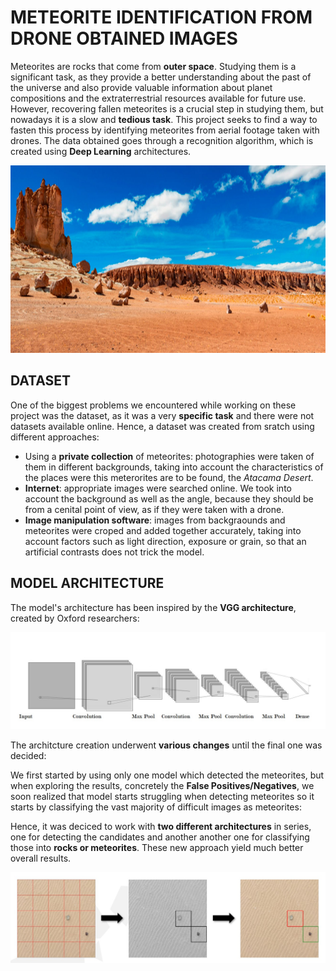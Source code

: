 # METEORITE IDENTIFICATION FROM DRONE OBTAINED IMAGES

  
Meteorites are rocks that come from **outer space**. Studying them is a significant task, as they provide a better understanding about the past of the universe and also provide valuable information about planet compositions and the extraterrestrial resources available for future use. However, recovering fallen meteorites is a crucial step in studying them, but nowadays it is a slow and **tedious task**. This project seeks to find a way to fasten this process by identifying meteorites from aerial footage taken with drones. The data obtained goes through a recognition algorithm, which is created using **Deep Learning** architectures. 

<p align="center">
  <img src="Images/land.jpg"  alt="drawing" width="1000" height="300"/>
</p>

## DATASET

One of the biggest problems we encountered while working on these project was the dataset, as it was a very **specific task** and there were not datasets available online. Hence, a dataset was created from sratch using different approaches:

- Using a **private collection** of meteorites: photographies were taken of them in different backgrounds, taking into account the characteristics of the places were this meterorites are to be found, the *Atacama Desert*.
- **Internet**: appropriate images were searched online. We took into account the background as well as the angle, because they should be from a cenital point of view, as if they were taken with a drone.
- **Image manipulation software**: images from backgraounds and meteorites were croped and added together accurately, taking into account factors such as light direction, exposure or grain, so that an artificial contrasts does not trick the model.

## MODEL ARCHITECTURE

The model's architecture has been inspired by the **VGG architecture**, created by Oxford researchers:
<p align="center">
  <img src="Images/SCHEME.jpg"  alt="drawing" width="700"/>
</p>


The architcture creation underwent **various changes** until the final one was decided: 

We first started by using only one model which detected the meteorites, but when exploring the results, concretely the **False Positives/Negatives**, we soon realized that model starts struggling when detecting meteorites so it starts by classifying the vast majority of difficult images as meteorites: 

Hence, it was deciced to work with **two different architectures** in series, one for detecting the candidates and another another one for classifying those into **rocks or meteorites**. These new approach yield much better overall results.

<p align="center">
  <img src="Images/all.jpg"  alt="drawing" width="700"/>
</p>
